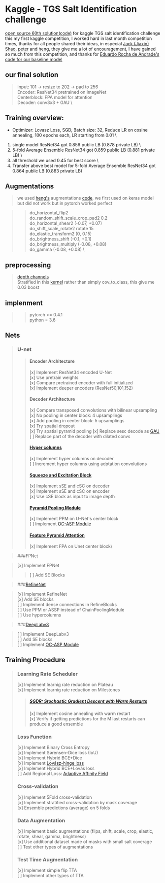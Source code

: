 # Kaggle - TGS Salt Identification challenge
[open source 60th solution(code)](https://github.com/liuchuanloong/kaggle-TGS-salt-identification) for kaggle TGS salt identification challenge
this my first kaggle competition, I worked hard in last month competition times, thanks for all people shared their ideas, in especial [Jack (Jiaxin) Shao](https://www.kaggle.com/shaojiaxin), [peter](https://www.kaggle.com/pestipeti) and [heng](https://www.kaggle.com/hengck23), they give me a lot of encouragement, I have gained so much from this competition, and 
thanks for [Eduardo Rocha de Andrade's code for our baseline model ](https://github.com/arc144/Kaggle-TGS-Salt-Identification)
## our final solution

>Input: 101 -> resize to 202 -> pad to 256 \
>Encoder: ResNet34 pretrained on ImageNet \
>Centerblock: FPA model for attention \
>Decoder: conv3x3 + GAU \

## Training overview: 
- Optimizer: Lovasz Loss, SGD, Batch size: 32, Reduce LR on cosine annealing, 100 epochs each, LR starting from 0.01  \
1. single model ResNet34 got 0.856 public LB (0.878 private LB) \
2. 5-fold Average Ensemble ResNet34 got 0.859 public LB (0.881 private LB) \
3. all threshold we used 0.45 for best score \
4. Transfer above best model for 5-fold Average Ensemble ResNet34 got 0.864 public LB (0.883 private LB) 

## Augmentations
>we used [heng's](https://www.kaggle.com/hengck23/competitions) augmentations [code](https://drive.google.com/drive/folders/18_gAnL1GMD7Ogyz4T3Y0l_UD31qagsc-?usp=sharing), we first used on keras model but did not work but in pytorch worked perfect

>>do_horizontal_flip2 \
>>do_random_shift_scale_crop_pad2  0.2  \
>>do_horizontal_shear2             (-0.07, +0.07) \
>>do_shift_scale_rotate2 rotate    15 \
>>do_elastic_transform2            (0, 0.15) \
>>do_brightness_shift              (-0.1, +0.1) \
>>do_brightness_multiply           (-0.08, +0.08) \
>>do_gamma                         (-0.08, +0.08) \

## preprocessing
> [depth channels](https://www.kaggle.com/c/tgs-salt-identification-challenge/discussion/61949#385778) \
> Stratified in this [kernel](https://www.kaggle.com/shaojiaxin/u-net-with-simple-resnet-blocks-v2-new-loss) rather than simply cov_to_class, this give me 0.03 boost

## implenment
>>pytorch >= 0.4.1 \
>>python = 3.6

## Nets
>### U-net
>>#### Encoder Architecture
>>[x] Implement ResNet34 encoded U-Net\
>>[x] Use pretrain weights\
>>[x] Compare pretrained encoder with full initialized\
>>[x] Implement deeper encoders (ResNet50,101,152)
>>#### Decoder Architecture
>>[x] Compare transposed convolutions with bilinear upsampling\
>>[x] No pooling in center block: 4 upsamplings\
>>[x] Add pooling in center block: 5 upsamplings\
>>[x] Try spatial dropout\
>>[x] Try spatial pyramid pooling
>>[x] Replace sesc decode as [GAU](https://arxiv.org/abs/1805.10180)
>>[ ] Replace part of the decoder with dilated convs
>>#### [Hyper columns](https://arxiv.org/pdf/1411.5752.pdf)
>>[x] Implement hyper columns on decoder\
>>[ ] Increment hyper columns using adptation convolutions
>>#### [Squeeze and Excitation Block](https://arxiv.org/pdf/1803.02579.pdf)
>>[x] Implement sSE and cSC on decoder\
>>[x] Implement sSE and cSC on encoder\
>>[x] Use cSE block as input to image depth
>>#### [Pyramid Pooling Module](https://arxiv.org/pdf/1612.01105.pdf)
>>[x] Implement PPM on U-Net's center block\
>>[ ] Implement [OC-ASP Module](https://arxiv.org/pdf/1809.00916.pdf)
>>#### [Feature Pyramid Attention](https://arxiv.org/abs/1805.10180)
>>[x] Implement FPA on Unet center block\

>###FPNet 

>[x] Implement FPNet 
>>[ ] Add SE Blocks

>###[RefineNet](https://arxiv.org/pdf/1611.06612.pdf) 

>[x] Implement RefineNet\
[x] Add SE blocks\
[ ] Implement dense connections in RefineBlocks\
[ ] Use PPM or ASSP instead of ChainPoolingModule\
[ ] Use hypercolumns

>###[DeepLabv3](https://arxiv.org/pdf/1706.05587.pdf) 

>[ ] Implement DeepLabv3\
[ ] Add SE blocks\
[ ] Implement [OC-ASP Module](https://arxiv.org/pdf/1809.00916.pdf)

## Training Procedure
>### Learning Rate Scheduler
>[x] Implement learnig rate reduction on Plateau\
[x] Implement learnig rate reduction on Milestones
>>##### [SGDR: Stochastic Gradient Descent with Warm Restarts](https://arxiv.org/pdf/1608.03983.pdf)
>>[x] Implement cosine annealing with warm restart\
[x] Verify if getting predictions for the M last restarts can produce a good ensemble
>### Loss Function
>[x] Implement Binary Cross Entropy\
[x] Implement Sørensen–Dice loss (IoU)\
[x] Implement Hybrid BCE+Dice\
[x] Implement [Lovász-hinge loss](https://arxiv.org/pdf/1705.08790.pdf)\
[x] Implement Hybrid BCE+Lovás loss\
[ ] Add Regional Loss: [Adaptive Affinity Field](https://arxiv.org/pdf/1803.10335.pdf)
>### Cross-validation
> [x] Implement 5Fold cross-validation\
[x] Implement stratified cross-validation by mask coverage\
[x] Ensemble predictions (average) on 5 folds
>### Data Augmentation
>[x] Implement basic augmentations (flips, shift, scale, crop, elastic, rotate, shear, gamma, brightness)\
[x] Use additional dataset made of masks with small salt coverage\
[ ] Test other types of augmentations
>### Test Time Augmentation
>[x] Implement simple flip TTA\
[ ] Implement other types of TTA

